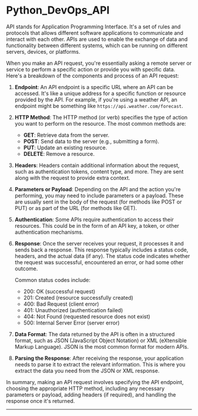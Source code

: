 # Python_DevOps_API

API stands for Application Programming Interface. It's a set of rules and protocols that allows different software applications to communicate and interact with each other. APIs are used to enable the exchange of data and functionality between different systems, which can be running on different servers, devices, or platforms.

When you make an API request, you're essentially asking a remote server or service to perform a specific action or provide you with specific data. Here's a breakdown of the components and process of an API request:

1. **Endpoint**: An API endpoint is a specific URL where an API can be accessed. It's like a unique address for a specific function or resource provided by the API. For example, if you're using a weather API, an endpoint might be something like `https://api.weather.com/forecast`.

2. **HTTP Method**: The HTTP method (or verb) specifies the type of action you want to perform on the resource. The most common methods are:
   - **GET**: Retrieve data from the server.
   - **POST**: Send data to the server (e.g., submitting a form).
   - **PUT**: Update an existing resource.
   - **DELETE**: Remove a resource.

3. **Headers**: Headers contain additional information about the request, such as authentication tokens, content type, and more. They are sent along with the request to provide extra context.

4. **Parameters or Payload**: Depending on the API and the action you're performing, you may need to include parameters or a payload. These are usually sent in the body of the request (for methods like POST or PUT) or as part of the URL (for methods like GET).

5. **Authentication**: Some APIs require authentication to access their resources. This could be in the form of an API key, a token, or other authentication mechanisms.

6. **Response**: Once the server receives your request, it processes it and sends back a response. This response typically includes a status code, headers, and the actual data (if any). The status code indicates whether the request was successful, encountered an error, or had some other outcome.

   Common status codes include:
   - 200: OK (successful request)
   - 201: Created (resource successfully created)
   - 400: Bad Request (client error)
   - 401: Unauthorized (authentication failed)
   - 404: Not Found (requested resource does not exist)
   - 500: Internal Server Error (server error)

7. **Data Format**: The data returned by the API is often in a structured format, such as JSON (JavaScript Object Notation) or XML (eXtensible Markup Language). JSON is the most common format for modern APIs.

8. **Parsing the Response**: After receiving the response, your application needs to parse it to extract the relevant information. This is where you extract the data you need from the JSON or XML response.

In summary, making an API request involves specifying the API endpoint, choosing the appropriate HTTP method, including any necessary parameters or payload, adding headers (if required), and handling the response once it's returned.

---
